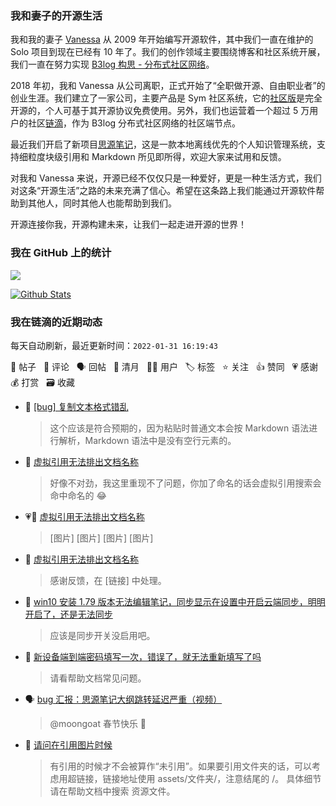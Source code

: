 ### 我和妻子的开源生活

我和我的妻子 [Vanessa](https://github.com/Vanessa219) 从 2009 年开始编写开源软件，其中我们一直在维护的 Solo 项目到现在已经有 10 年了。我们的创作领域主要围绕博客和社区系统开展，我们一直在努力实现 [B3log 构思 - 分布式社区网络](https://ld246.com/article/1546941897596)。

2018 年初，我和 Vanessa 从公司离职，正式开始了“全职做开源、自由职业者”的创业生涯。我们建立了一家公司，主要产品是 Sym 社区系统，它的[社区版](https://github.com/88250/symphony)是完全开源的，个人可基于其开源协议免费使用。另外，我们也运营着一个超过 5 万用户的社区[链滴](https://ld246.com)，作为 B3log 分布式社区网络的社区端节点。

最近我们开启了新项目[思源笔记](https://github.com/siyuan-note/siyuan)，这是一款本地离线优先的个人知识管理系统，支持细粒度块级引用和 Markdown 所见即所得，欢迎大家来试用和反馈。

对我和 Vanessa 来说，开源已经不仅仅只是一种爱好，更是一种生活方式，我们对这条“开源生活”之路的未来充满了信心。希望在这条路上我们能通过开源软件帮助到其他人，同时其他人也能帮助到我们。

开源连接你我，开源构建未来，让我们一起走进开源的世界！

### 我在 GitHub 上的统计

<a title="Hits" target="_blank" href="https://github.com/88250/88250"><img src="https://hits.b3log.org/88250/88250.svg"></a>

[![Github Stats](https://github-readme-stats.vercel.app/api?username=88250&theme=tokyonight&show_icons=true)](https://github.com/88250)

<!--events start -->

### 我在链滴的近期动态

每天自动刷新，最近更新时间：`2022-01-31 16:19:43`

📝 帖子 &nbsp; 💬 评论 &nbsp; 🗣 回帖 &nbsp; 🌙 清月 &nbsp; 👨‍💻 用户 &nbsp; 🏷️ 标签 &nbsp; ⭐️ 关注 &nbsp; 👍 赞同 &nbsp; 💗 感谢 &nbsp; 💰 打赏 &nbsp; 🗃 收藏

* 💬 [[bug] 复制文本格式错乱](https://ld246.com/article/1643446667575/comment/1643608279940#comments)

  > 这个应该是符合预期的，因为粘贴时普通文本会按 Markdown 语法进行解析，Markdown 语法中是没有空行元素的。
* 💬 [虚拟引用无法排出文档名称](https://ld246.com/article/1642690713960/comment/1643601556020#comments)

  > 好像不对劲，我这里重现不了问题，你加了命名的话会虚拟引用搜索会命中命名的 😂
* 💗📝 [虚拟引用无法排出文档名称](https://ld246.com/article/1642690713960)

  > [图片] [图片] [图片] [图片]
* 💬 [虚拟引用无法排出文档名称](https://ld246.com/article/1642690713960/comment/1643600427321#comments)

  > 感谢反馈，在 [链接] 中处理。
* 💬 [win10 安装 1.79 版本无法编辑笔记，同步显示在设置中开启云端同步，明明开启了，还是无法同步](https://ld246.com/article/1643561757952/comment/1643589454810#comments)

  > 应该是同步开关没启用吧。
* 💬 [新设备端到端密码填写一次，错误了，就无法重新填写了吗](https://ld246.com/article/1643563458627/comment/1643589427128#comments)

  > 请看帮助文档常见问题。
* 🗣 [bug 汇报：思源笔记大纲跳转延迟严重（视频）](https://ld246.com/article/1643531370771/comment/1643545476878#comments)

  > @moongoat 春节快乐 🎉
* 💬 [请问在引用图片时候](https://ld246.com/article/1643557337483/comment/1643557606363#comments)

  > 有引用的时候才不会被算作“未引用”。如果要引用文件夹的话，可以考虑用超链接，链接地址使用 assets/文件夹/，注意结尾的 /。 具体细节请在帮助文档中搜索 资源文件。


<!--events end -->
